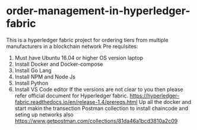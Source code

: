 # order-management-in-hyperledger-fabric
This is a hyperledger fabric project for ordering tiers from multiple manufacturers in a blockchain network 
Pre requisites:

1. Must have Ubuntu 16.04 or higher OS version laptop
2. Install Docker and Docker-compose
3. Install Go Lang
4. Install NPM and  Node Js
5. Install Python
6. Install VS Code editor
If the versions are not clear to you then please refer official document for Hyperledger fabric.
https://hyperledger-fabric.readthedocs.io/en/release-1.4/prereqs.html
Up all the docker and start makin the transection
Postman collection to install chaincode and seting up networks also 
https://www.getpostman.com/collections/81da46a1bcd3810a2c09
